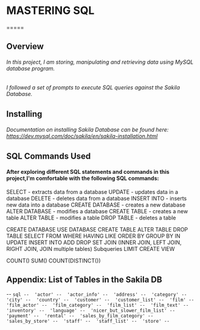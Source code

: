 # MASTERING SQL
=====

## Overview 

###### In this project, I am storing, manipulating and retrieving data using MySQL database program.

###### I followed a set of prompts to execute SQL queries against the Sakila Database.

## Installing
###### Documentation on installing Sakila Database can be found here: https://dev.mysql.com/doc/sakila/en/sakila-installation.html

## SQL Commands Used 

#### After exploring different SQL statements and commands in this project,I'm comfortable with the following SQL commands: 
SELECT - extracts data from a database
UPDATE - updates data in a database
DELETE - deletes data from a database
INSERT INTO - inserts new data into a database
CREATE DATABASE - creates a new database
ALTER DATABASE - modifies a database
CREATE TABLE - creates a new table
ALTER TABLE - modifies a table
DROP TABLE - deletes a table

CREATE DATABASE
USE DATABASE 
CREATE TABLE
ALTER TABLE 
DROP TABLE
SELECT
FROM
WHERE 
HAVING
LIKE
ORDER BY
GROUP BY
IN
UPDATE 
INSERT INTO
ADD 
DROP
SET 
JOIN (INNER JOIN, LEFT JOIN, RIGHT JOIN, JOIN multiple tables)
Subqueries
LIMIT 
CREATE VIEW


COUNT()
SUM()
COUNT(DISTINCT())



## Appendix: List of Tables in the Sakila DB

-- ```sql
-- 	'actor'
-- 	'actor_info'
-- 	'address'
-- 	'category'
-- 	'city'
-- 	'country'
-- 	'customer'
-- 	'customer_list'
-- 	'film'
-- 	'film_actor'
-- 	'film_category'
-- 	'film_list'
-- 	'film_text'
-- 	'inventory'
-- 	'language'
-- 	'nicer_but_slower_film_list'
-- 	'payment'
-- 	'rental'
-- 	'sales_by_film_category'
-- 	'sales_by_store'
-- 	'staff'
-- 	'staff_list'
-- 	'store'
-- ```